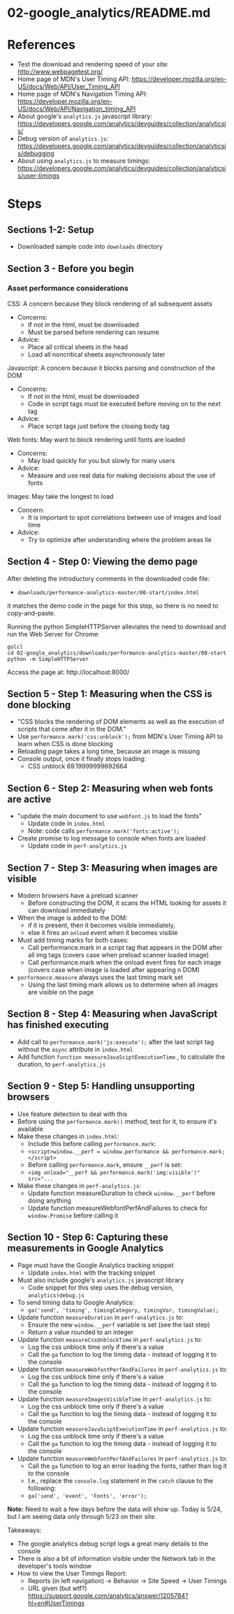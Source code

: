 # 02-google_analytics/README.md

# References

- Test the download and rendering speed of your site: http://www.webpagetest.org/
- Home page of MDN's User Timing API: https://developer.mozilla.org/en-US/docs/Web/API/User_Timing_API
- Home page of MDN's Navigation Timing API: https://developer.mozilla.org/en-US/docs/Web/API/Navigation_timing_API
- About google's `analytics.js` javascript library: https://developers.google.com/analytics/devguides/collection/analyticsjs/
- Debug version of `analytics.js`: https://developers.google.com/analytics/devguides/collection/analyticsjs/debugging
- About using `analytics.js` to measure timings: https://developers.google.com/analytics/devguides/collection/analyticsjs/user-timings

# Steps

## Sections 1-2: Setup

- Downloaded sample code into `downloads` directory

## Section 3 - Before you begin

### Asset performance considerations

CSS: A concern because they block rendering of all subsequent assets

- Concerns:
  - If not in the html, must be downloaded
  - Must be parsed before rendering can resume
- Advice:
  - Place all critical sheets in the head
  - Load all noncritical sheets asynchronously later

Javascript: A concern because it blocks parsing and construction of the DOM

- Concerns:
  - If not in the html, must be downloaded
  - Code in script tags must be executed before moving on to the next tag
- Advice:
  - Place script tags just before the closing body tag

Web fonts: May want to block rendering until fonts are loaded

- Concerns:
  - May load quickly for you but slowly for many users
- Advice:
  - Measure and use real data for making decisions about the use of fonts

Images: May take the longest to load

- Concern:
  - It is important to spot correlations between use of images and load time
- Advice:
  - Try to optimize after understanding where the problem areas lie

## Section 4 - Step 0: Viewing the demo page

After deleting the introductory comments in the downloaded code file:

- `downloads/performance-analytics-master/00-start/index.html`

it matches the demo code in the page for this step, so there is no need to copy-and-paste.

Running the python SimpleHTTPServer alleviates the need to download and run
the Web Server for Chrome:

```
golcl
cd 02-google_analytics/downloads/performance-analytics-master/00-start
python -m SimpleHTTPServer
```

Access the page at: http://localhost:8000/

## Section 5 - Step 1: Measuring when the CSS is done blocking

- "CSS blocks the rendering of DOM elements as well as the execution of scripts that come after it in the DOM."
- Use `performance.mark('css:unblock');` from MDN's User Timing API to learn when CSS is done blocking
- Reloading page takes a long time, because an image is missing
- Console output, once it finally stops loading:
  - CSS unblock 69.19999999692664

## Section 6 - Step 2: Measuring when web fonts are active

- "update the main document to use `webfont.js` to load the fonts"
  - Update code in `index.html`
  - Note: code calls `performance.mark('fonts:active');`
- Create promise to log message to console when fonts are loaded
  - Update code in `perf-analytics.js`

## Section 7 - Step 3: Measuring when images are visible

- Modern browsers have a preload scanner
  - Before constructing the DOM, it scans the HTML looking for assets it can download immediately
- When the image is added to the DOM:
  - if it is present, then it becomes visible immediately,
  - else it fires an `onload` event when it becomes visible
- Must add timing marks for both cases:
  - Call performance.mark in a script tag that appears in the DOM after all img tags (covers case when preload scanner loaded image)
  - Call performance.mark when the onload event fires for each image (covers case when image is loaded after appearing n DOM)
- `performance.measure` always uses the last timing mark set
  - Using the last timing mark allows us to determine when all images are visible on the page

## Section 8 - Step 4: Measuring when JavaScript has finished executing

- Add call to `performance.mark('js:execute');` after the last script tag without the `async` attribute in `index.html`
- Add function `function measureJavaSciptExecutionTime` , to calculate the duration, to `perf-analytics.js`

## Section 9 - Step 5: Handling unsupporting browsers

- Use feature detection to deal with this
- Before using the `performance.mark()` method, test for it, to ensure it's available
- Make these changes in `index.html`:
  - Include this before calling `performance.mark`:
  - `<script>window.__perf = window.performance && performance.mark;</script>`
  - Before calling `performance.mark`, ensure `__perf` is set:
  - `<img onload="__perf && performance.mark('img:visible')" src="...`
- Make these changes in `perf-analytics.js`:
  - Update function measureDuration to check `window.__perf` before doing anything
  - Update function measureWebfontPerfAndFailures to check for `window.Promise` before calling it

## Section 10 - Step 6: Capturing these measurements in Google Analytics

- Page must have the Google Analytics tracking snippet
  - Update `index.html` with the tracking snippet
- Must also include google's `analytics.js` javascript library
  - Code snippet for this step uses the debug version, `analytics)debug.js`
- To send timing data to Google Analytics:
  - `ga('send', 'timing', timingCategory, timingVar, timingValue);`
- Update function `measureDuration` in `perf-analytics.js` to:
  - Ensure the new `window.__perf` variable is set (see the last step)
  - Return a value rounded to an integer
- Update function `measureCssUnblockTime` in `perf-analytics.js` to:
  - Log the css unblock time only if there's a value
  - Call the `ga` function to log the timing data - instead of logging it to the console
- Update function `measureWebfontPerfAndFailures` in `perf-analytics.js` to:
  - Log the css unblock time only if there's a value
  - Call the `ga` function to log the timing data - instead of logging it to the console
- Update function `measureImagesVisibleTime` in `perf-analytics.js` to:
  - Log the css unblock time only if there's a value
  - Call the `ga` function to log the timing data - instead of logging it to the console
- Update function `measureJavaSciptExecutionTime` in `perf-analytics.js` to:
  - Log the css unblock time only if there's a value
  - Call the `ga` function to log the timing data - instead of logging it to the console
- Update function `measureWebfontPerfAndFailures` in `perf-analytics.js` to:
  - Call the `ga` function to log an error loading the fonts, rather than log it to the console
  - I.e., replace the `console.log` statement in the `catch` clause to the following:
  - `ga('send', 'event', 'Fonts', 'error');`

**Note:** Need to wait a few days before the data will show up.
Today is 5/24, but I am seeing data only through 5/23 on their site.

Takeaways:
- The google analytics debug script logs a great many details to the console
- There is also a bit of information visible under the Network tab in the developer's tools window
- How to view the User Timings Report:
  - Reports (in left navigation) -> Behavior -> Site Speed -> User Timings
  - URL given (but wtf?) https://support.google.com/analytics/answer/1205784?hl=en#UserTimings


